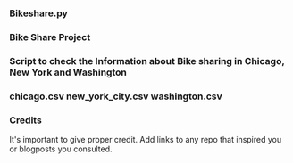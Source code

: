 ### Bikeshare.py

### Bike Share Project

### Script to check the Information about Bike sharing in Chicago, New York and Washington

### chicago.csv new_york_city.csv washington.csv


### Credits
It's important to give proper credit. Add links to any repo that inspired you or blogposts you consulted.


